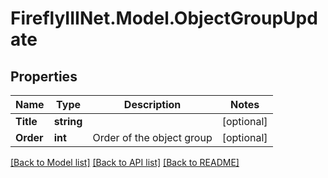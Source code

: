 # FireflyIIINet.Model.ObjectGroupUpdate

## Properties

Name | Type | Description | Notes
------------ | ------------- | ------------- | -------------
**Title** | **string** |  | [optional] 
**Order** | **int** | Order of the object group | [optional] 

[[Back to Model list]](../README.md#documentation-for-models) [[Back to API list]](../README.md#documentation-for-api-endpoints) [[Back to README]](../README.md)

